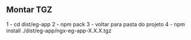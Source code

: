 ## Montar TGZ

1 - cd dist/eg-app
2 - npm pack
3 - voltar para pasta do projeto
4 - npm install ./dist/eg-app/ngx-eg-app-X.X.X.tgz